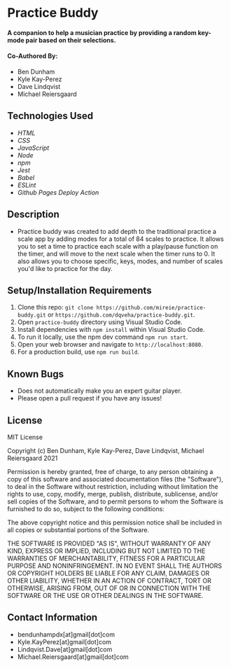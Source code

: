 # Practice Buddy

#### A companion to help a musician practice by providing a random key-mode pair based on their selections.

#### Co-Authored By:
* Ben Dunham
* Kyle Kay-Perez
* Dave Lindqvist
* Michael Reiersgaard

## Technologies Used

* _HTML_
* _CSS_
* _JavaScript_
* _Node_
* _npm_
* _Jest_
* _Babel_
* _ESLint_
* _Github Pages Deploy Action_

## Description

* Practice buddy was created to add depth to the traditional practice a scale app by adding modes for a total of 84 scales to practice. It allows you to set a time to practice each scale with a play/pause function on the timer, and will move to the next scale when the timer runs to 0. It also allows you to choose specific, keys, modes, and number of scales you'd like to practice for the day. 

## Setup/Installation Requirements

1. Clone this repo: `git clone https://github.com/mireie/practice-buddy.git` or `https://github.com/dqveha/practice-buddy.git`.
2. Open `practice-buddy` directory using Visual Studio Code.
3. Install dependencies with `npm install` within Visual Studio Code.
4. To run it locally, use the npm dev command `npm run start`.
5. Open your web browser and navigate to `http://localhost:8080`.
6. For a production build, use `npm run build`.


## Known Bugs

* Does not automatically make you an expert guitar player.
* Please open a pull request if you have any issues!

## License

MIT License

Copyright (c) Ben Dunham, Kyle Kay-Perez, Dave Lindqvist, Michael Reiersgaard 2021

Permission is hereby granted, free of charge, to any person obtaining a copy of this software and associated documentation files (the "Software"), to deal in the Software without restriction, including without limitation the rights to use, copy, modify, merge, publish, distribute, sublicense, and/or sell copies of the Software, and to permit persons to whom the Software is furnished to do so, subject to the following conditions:

The above copyright notice and this permission notice shall be included in all copies or substantial portions of the Software.

THE SOFTWARE IS PROVIDED "AS IS", WITHOUT WARRANTY OF ANY KIND, EXPRESS OR IMPLIED, INCLUDING BUT NOT LIMITED TO THE WARRANTIES OF MERCHANTABILITY, FITNESS FOR A PARTICULAR PURPOSE AND NONINFRINGEMENT. IN NO EVENT SHALL THE AUTHORS OR COPYRIGHT HOLDERS BE LIABLE FOR ANY CLAIM, DAMAGES OR OTHER LIABILITY, WHETHER IN AN ACTION OF CONTRACT, TORT OR OTHERWISE, ARISING FROM, OUT OF OR IN CONNECTION WITH THE SOFTWARE OR THE USE OR OTHER DEALINGS IN THE SOFTWARE.

## Contact Information
* bendunhampdx[at]gmail[dot]com
* Kyle.KayPerez[at]gmail[dot]com
* Lindqvist.Dave[at]gmail[dot]com
* Michael.Reiersgaard[at]gmail[dot]com
